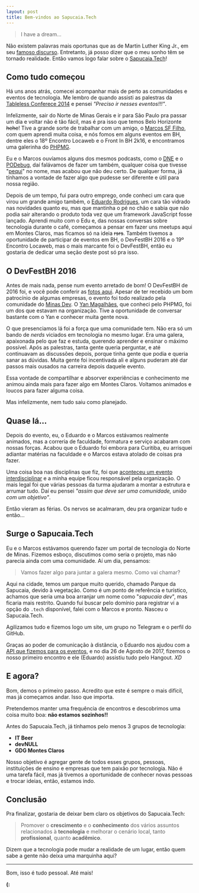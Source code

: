 ```yaml
---
layout: post
title: Bem-vindos ao Sapucaia.Tech
---
```


> I have a dream...

Não existem palavras mais oportunas que as de Martin Luther King Jr., em seu [famoso discurso](http://americanrhetoric.com/speeches/mlkihaveadream.htm). Entretanto, já posso dizer que o meu sonho têm se tornado realidade. Então vamos logo falar sobre o [Sapucaia.Tech](http://sapucaia.tech)!

## Como tudo começou

Há uns anos atrás, comecei acompanhar mais de perto as comunidades e eventos de tecnologia. Me lembro de quando assisti as palestras da [Tableless Conferece 2014](https://www.eventials.com/tableless/groups/3-tableless-conference-2014/) e pensei _"Preciso ir nesses eventos!!!"_.

Infelizmente, sair do Norte de Minas Gerais e ir para São Paulo pra passar um dia e voltar não é tão fácil, mas é pra isso que temos Belo Horizonte ~~hehe~~! Tive a grande sorte de trabalhar com um amigo, o [Marcos SF Filho](https://twitter.com/Marcos_SF_Filho), com quem aprendi muita coisa, e nós fomos em alguns eventos em BH, dentre eles o 18º Encontro Locaweb e o Front In BH 2k16, e encontramos uma galerinha do [PHPMG](http://phpmg.com/).

Eu e o Marcos ouvíamos alguns dos mesmos podcasts, como o [DNE](http://devnaestrada.com.br/) e o [PODebug](http://www.podebug.com/), daí falávamos de fazer um também, qualquer coisa que tivesse "[pequi](https://pt.wikipedia.org/wiki/Pequi)" no nome, mas acabou que não deu certo. De qualquer forma, já tínhamos a vontade de fazer algo que pudesse ser diferente e útil para nossa região.

Depois de um tempo, fui para outro emprego, onde conheci um cara que virou um grande amigo também, o [Eduardo Rodrigues](http://eduardorodrigues.me/), um cara tão vidrado nas novidades quanto eu, mas que mantinha o pé no chão e sabia que não podia sair alterando o produto toda vez que um framework JavaScript fosse lançado. Aprendi muito com o Edu e, das nossas conversas sobre tecnologia durante o café, começamos a pensar em fazer uns meetups aqui em Montes Claros, mas ficamos só na ideia ~~rsrs~~. Também tivemos a oportunidade de participar de eventos em BH, o DevFestBH 2016 e o 19º Encontro Locaweb, mas o mais marcante foi o DevFestBH, então eu gostaria de dedicar uma seção deste post só pra isso.

## O DevFestBH 2016

Antes de mais nada, pense num evento arretado de bom! O DevFestBH de 2016 foi, e você pode conferir as [fotos aqui](https://goo.gl/photos/9HDNH1K3Prxb3dVv9). Apesar de ter recebido um bom patrocínio de algumas empresas, o evento foi todo realizado pela comunidade do [Minas Dev](https://minasdev.org/). O [Yan Magalhães](http://yanmagalhaes.com.br/), que conheci pelo PHPMG, foi um dos que estavam na organização. Tive a oportunidade de conversar bastante com o Yan e conhecer muita gente nova.

O que presenciamos lá foi a força que uma comunidade tem. Não era só um bando de _nerds_ viciados em tecnologia no mesmo lugar. Era uma galera, apaixonada pelo que faz e estuda, querendo aprender e ensinar o máximo possível. Após as palestras, tanta gente queria perguntar, e até continuavam as discussões depois, porque tinha gente que podia e queria sanar as dúvidas. Muita gente foi incentivada ali e alguns puderam até dar  passos mais ousados na carreira depois daquele evento.

Essa vontade de compartilhar e absorver experiências e conhecimento me animou ainda mais para fazer algo em Montes Claros. Voltamos animados e loucos para fazer alguma coisa.

Mas infelizmente, nem tudo saiu como planejado.

## Quase lá...

Depois do evento, eu, o Eduardo e o Marcos estávamos realmente animados, mas a correria de faculdade, formatura e serviço acabaram com nossas forças. Acabou que o Eduardo foi embora para Curitiba, eu arrisquei adiantar matérias na faculdade e o Marcos estava atolado de coisas pra fazer.

Uma coisa boa nas disciplinas que fiz, foi que [aconteceu um evento interdisciplinar](http://www.prominasmoc.com.br/noticia/academicos-promovem-o-9-workshop-de-empreendedorismo-e-21-seminario-de-engenharia-de-software) e a minha equipe ficou responsável pela organização. O mais legal foi que várias pessoas da turma ajudaram a montar a estrutura e arrumar tudo. Daí eu pensei _"assim que deve ser uma comunidade, união com um objetivo"_.

Então vieram as férias. Os nervos se acalmaram, deu pra organizar tudo e então...

## Surge o Sapucaia.Tech

Eu e o Marcos estávamos querendo fazer um portal de tecnologia do Norte de Minas. Fizemos esboço, discutimos como seria o projeto, mas não parecia ainda com uma comunidade. Aí um dia, pensamos:

> Vamos fazer algo para juntar a galera mesmo. Como vai chamar?

Aqui na cidade, temos um parque muito querido, chamado Parque da Sapucaia, devido à vegetação. Como é um ponto de referência e turístico, achamos que seria uma boa arranjar um nome como "_sapucaia dev_", mas ficaria mais restrito. Quando fui buscar pelo domínio para registrar vi a opção do `.tech` disponível, falei com o Marcos e pronto. Nasceu o Sapucaia.Tech.

Agilizamos tudo e fizemos logo um site, um grupo no Telegram e o perfil do GitHub.

Graças ao poder de comunicação à distância, o Eduardo nos ajudou com a [API que fizemos para os eventos](https://github.com/sapucaiatech/eventos-api/), e no dia 26 de Agosto de 2017, fizemos o nosso primeiro encontro e ele (Eduardo) assistiu tudo pelo Hangout. _XD_

## E agora?

Bom, demos o primeiro passo. Acredito que este é sempre o mais difícil, mas já começamos andar. Isso que importa.

Pretendemos manter uma frequência de encontros e descobrimos uma coisa muito boa: **não estamos sozinhos!!**

Antes do Sapucaia.Tech, já tínhamos pelo menos 3 grupos de tecnologia:

* **IT Beer**
* **devNULL**
* **GDG Montes Claros**

Nosso objetivo é agregar gente de todos esses grupos, pessoas, instituições de ensino e empresas que tem paixão por tecnologia. Não é uma tarefa fácil, mas já tivemos a oportunidade de conhecer novas pessoas e trocar ideias, então, estamos indo.

## Conclusão

Pra finalizar, gostaria de deixar bem claro os objetivos do Sapucaia.Tech:

> Promover o **crescimento** e o **conhecimento** dos vários assuntos relacionados à **tecnologia** e melhorar o cenário local, tanto **profissional**, quanto **acadêmico**.

Dizem que a tecnologia pode mudar a realidade de um lugar, então quem sabe a gente não deixa uma marquinha aqui?

---

Bom, isso é tudo pessoal. Até mais!

**(:**

